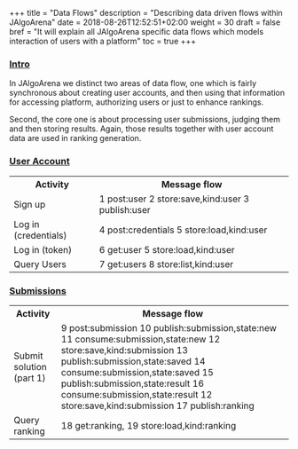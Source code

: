 +++
title = "Data Flows"
description = "Describing data driven flows within JAlgoArena"
date = 2018-08-26T12:52:51+02:00
weight = 30
draft = false
bref = "It will explain all JAlgoArena specific data flows which models interaction of users with a platform"
toc = true
+++

<h3 class="section-head" id="h-intro"><a href="#h-intro">Intro</a></h3>

In JAlgoArena we distinct two areas of data flow, one which is fairly synchronous about creating user accounts, and then
using that information for accessing platform, authorizing users or just to enhance rankings.

Second, the core one is about processing user submissions, judging them and then storing results. Again, those results
together with user account data are used in ranking generation.

<h3 class="section-head" id="h-user"><a href="#h-user">User Account</a></h3>

<table class="bordered striped">
    <tr>
        <th>Activity</th>
        <th>Message flow</th>
    </tr>
    <tr>
        <td>Sign up</td>
        <td>1 post:user 2 store:save,kind:user 3 publish:user</td>
    </tr>
    <tr>
        <td>Log in (credentials)</td>
        <td>4 post:credentials 5 store:load,kind:user</td>
    </tr>
    <tr>
        <td>Log in (token)</td>
        <td>6 get:user 5 store:load,kind:user</td>
    </tr>
    <tr>
        <td>Query Users</td>
        <td>7 get:users 8 store:list,kind:user</td>
    </tr>
</table>

<h3 class="section-head" id="h-user"><a href="#h-user">Submissions</a></h3>

<table class="bordered striped">
    <tr>
        <th>Activity</th>
        <th>Message flow</th>
    </tr>
    <tr>
        <td>Submit solution (part 1)</td>
        <td>
            9 post:submission 10 publish:submission,state:new 11 consume:submission,state:new 
            12 store:save,kind:submission 13 publish:submission,state:saved 
            14 consume:submission,state:saved 15 publish:submission,state:result 
            16 consume:submission,state:result 12 store:save,kind:submission 17 publish:ranking
        </td>
    </tr>
    <tr>
        <td>Query ranking</td>
        <td>18 get:ranking, 19 store:load,kind:ranking</td>
    </tr>    
</table>